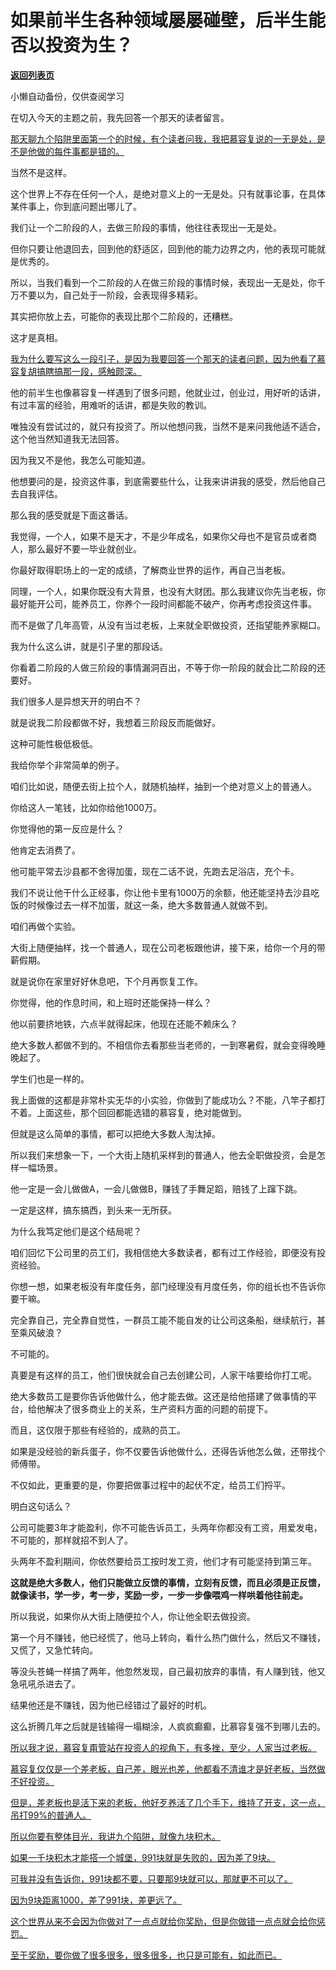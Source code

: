 # 如果前半生各种领域屡屡碰壁，后半生能否以投资为生？

[**返回列表页**](/gzh/记忆承载)

小懒自动备份，仅供查阅学习

在切入今天的主题之前，我先回答一个那天的读者留言。

[那天聊九个陷阱里面第一个的时候，有个读者问我，我把慕容复说的一无是处，是不是他做的每件事都是错的。  
](http://mp.weixin.qq.com/s?__biz=Mzg4MTg2MzU3Mg==&mid=2247484421&idx=1&sn=d40fcf24bb6af0fc107d2721d14a1438&chksm=cf5e3afef829b3e8e834020f556e6da9f726d62b3af7fd7c876be560d870b6a32eceff01fd27&scene=21#wechat_redirect)

当然不是这样。  

这个世界上不存在任何一个人，是绝对意义上的一无是处。只有就事论事，在具体某件事上，你到底问题出哪儿了。

我们让一个二阶段的人，去做三阶段的事情，他往往表现出一无是处。  

但你只要让他退回去，回到他的舒适区，回到他的能力边界之内，他的表现可能就是优秀的。  

所以，当我们看到一个二阶段的人在做三阶段的事情时候，表现出一无是处，你千万不要以为，自己处于一阶段，会表现得多精彩。  

其实把你放上去，可能你的表现比那个二阶段的，还糟糕。

这才是真相。  

[我为什么要写这么一段引子，是因为我要回答一个那天的读者问题，因为他看了慕容复胡搞瞎搞那一段，感触颇深。  
](http://mp.weixin.qq.com/s?__biz=Mzg4MTg2MzU3Mg==&mid=2247484421&idx=1&sn=d40fcf24bb6af0fc107d2721d14a1438&chksm=cf5e3afef829b3e8e834020f556e6da9f726d62b3af7fd7c876be560d870b6a32eceff01fd27&scene=21#wechat_redirect)

他的前半生也像慕容复一样遇到了很多问题，他就业过，创业过，用好听的话讲，有过丰富的经验，用难听的话讲，都是失败的教训。

唯独没有尝试过的，就只有投资了。所以他想问我，当然不是来问我他适不适合，这个他当然知道我无法回答。

因为我又不是他，我怎么可能知道。

他想要问的是，投资这件事，到底需要些什么，让我来讲讲我的感受，然后他自己去自我评估。

那么我的感受就是下面这番话。

我觉得，一个人，如果不是天才，不是少年成名，如果你父母也不是官员或者商人，那么最好不要一毕业就创业。

你最好取得职场上的一定的成绩，了解商业世界的运作，再自己当老板。  

同理，一个人，如果你既没有大背景，也没有大财团。那么我建议你先当老板，你最好能开公司，能养员工，你养个一段时间都能不破产，你再考虑投资这件事。

而不是做了几年高管，从没有当过老板，上来就全职做投资，还指望能养家糊口。

我为什么这么讲，就是引子里的那段话。  

你看着二阶段的人做三阶段的事情漏洞百出，不等于你一阶段的就会比二阶段的还要好。

我们很多人是异想天开的明白不？  

就是说我二阶段都做不好，我想着三阶段反而能做好。

这种可能性极低极低。  

我给你举个非常简单的例子。  

咱们比如说，随便去街上拉个人，就随机抽样，抽到一个绝对意义上的普通人。  

你给这人一笔钱，比如你给他1000万。  

你觉得他的第一反应是什么？  

他肯定去消费了。

他可能平常去沙县都不舍得加蛋，现在二话不说，先跑去足浴店，充个卡。  

我们不说让他干什么正经事，你让他卡里有1000万的余额，他还能坚持去沙县吃饭的时候像过去一样不加蛋，就这一条，绝大多数普通人就做不到。  

咱们再做个实验。  

大街上随便抽样，找一个普通人，现在公司老板跟他讲，接下来，给你一个月的带薪假期。  

就是说你在家里好好休息吧，下个月再恢复工作。  

你觉得，他的作息时间，和上班时还能保持一样么？

他以前要挤地铁，六点半就得起床，他现在还能不赖床么？  

绝大多数人都做不到的。不相信你去看那些当老师的，一到寒暑假，就会变得晚睡晚起了。  

学生们也是一样的。  

我上面做的这都是非常朴实无华的小实验，你做到了能成功么？不能，八竿子都打不着。上面这些，那个回回都能选错的慕容复，绝对能做到。  

但就是这么简单的事情，都可以把绝大多数人淘汰掉。  

所以我们来想象一下，一个大街上随机采样到的普通人，他去全职做投资，会是怎样一幅场景。

他一定是一会儿做做A，一会儿做做B，赚钱了手舞足蹈，赔钱了上蹿下跳。

一定是这样，搞东搞西，到头来一无所获。

为什么我笃定他们是这个结局呢？  

咱们回忆下公司里的员工们，我相信绝大多数读者，都有过工作经验，即便没有投资经验。

你想一想，如果老板没有年度任务，部门经理没有月度任务，你的组长也不告诉你要干嘛。

完全靠自己，完全靠自觉性，一群员工能不能自发的让公司这条船，继续航行，甚至乘风破浪？

不可能的。  

真要是有这样的员工，他们很快就会自己去创建公司，人家干啥要给你打工呢。  

绝大多数员工是要你告诉他做什么，他才能去做。这还是给他搭建了做事情的平台，给他解决了很多商业上的关系，生产资料方面的问题的前提下。  

而且，这仅限于那些有经验的，成熟的员工。

如果是没经验的新兵蛋子，你不仅要告诉他做什么，还得告诉他怎么做，还带找个师傅带。  

不仅如此，更重要的是，你要把做事过程中的起伏不定，给员工们捋平。  

明白这句话么？  

公司可能要3年才能盈利，你不可能告诉员工，头两年你都没有工资，用爱发电，不可能的，那样就招不到人了。  

头两年不盈利期间，你依然要给员工按时发工资，他们才有可能坚持到第三年。

 **这就是绝大多数人，他们只能做立反馈的事情，立刻有反馈，而且必须是正反馈，就像读书，学一步，考一步，奖励一步，一步一步像喂鸡一样哄着他往前走。**

所以我说，如果你从大街上随便拉个人，你让他全职去做投资。  

第一个月不赚钱，他已经慌了，他马上转向，看什么热门做什么，然后又不赚钱，又慌了，又急忙转向。

等没头苍蝇一样搞了两年，他忽然发现，自己最初放弃的事情，有人赚到钱，他又急吼吼杀进去了。

结果他还是不赚钱，因为他已经错过了最好的时机。  

这么折腾几年之后就是钱输得一塌糊涂，人疯疯癫癫，比慕容复强不到哪儿去的。  

[所以我才说，慕容复甭管站在投资人的视角下，有多挫，至少，人家当过老板。  
](http://mp.weixin.qq.com/s?__biz=Mzg4MTg2MzU3Mg==&mid=2247484421&idx=1&sn=d40fcf24bb6af0fc107d2721d14a1438&chksm=cf5e3afef829b3e8e834020f556e6da9f726d62b3af7fd7c876be560d870b6a32eceff01fd27&scene=21#wechat_redirect)

[慕容复仅仅是一个差老板，自己差，眼光也差，他都看不清谁才是好老板，当然做不好投资。  
](http://mp.weixin.qq.com/s?__biz=Mzg4MTg2MzU3Mg==&mid=2247484421&idx=1&sn=d40fcf24bb6af0fc107d2721d14a1438&chksm=cf5e3afef829b3e8e834020f556e6da9f726d62b3af7fd7c876be560d870b6a32eceff01fd27&scene=21#wechat_redirect)

[但是，差老板也是活下来的老板，他好歹养活了几个手下，维持了开支，这一点，吊打99%的普通人。](http://mp.weixin.qq.com/s?__biz=Mzg4MTg2MzU3Mg==&mid=2247484421&idx=1&sn=d40fcf24bb6af0fc107d2721d14a1438&chksm=cf5e3afef829b3e8e834020f556e6da9f726d62b3af7fd7c876be560d870b6a32eceff01fd27&scene=21#wechat_redirect)

[所以你要有整体目光，我讲九个陷阱，就像九块积木。  
](http://mp.weixin.qq.com/s?__biz=Mzg4MTg2MzU3Mg==&mid=2247484421&idx=1&sn=d40fcf24bb6af0fc107d2721d14a1438&chksm=cf5e3afef829b3e8e834020f556e6da9f726d62b3af7fd7c876be560d870b6a32eceff01fd27&scene=21#wechat_redirect)

[如果一千块积木才能搭一个城堡，991块就是失败的，因为差了9块。  
](http://mp.weixin.qq.com/s?__biz=Mzg4MTg2MzU3Mg==&mid=2247484421&idx=1&sn=d40fcf24bb6af0fc107d2721d14a1438&chksm=cf5e3afef829b3e8e834020f556e6da9f726d62b3af7fd7c876be560d870b6a32eceff01fd27&scene=21#wechat_redirect)

[可我并没有告诉你，991块都不要，只要那9块就可以，那就更不可以了。  
](http://mp.weixin.qq.com/s?__biz=Mzg4MTg2MzU3Mg==&mid=2247484421&idx=1&sn=d40fcf24bb6af0fc107d2721d14a1438&chksm=cf5e3afef829b3e8e834020f556e6da9f726d62b3af7fd7c876be560d870b6a32eceff01fd27&scene=21#wechat_redirect)

[因为9块距离1000，差了991块，差更远了。](http://mp.weixin.qq.com/s?__biz=Mzg4MTg2MzU3Mg==&mid=2247484421&idx=1&sn=d40fcf24bb6af0fc107d2721d14a1438&chksm=cf5e3afef829b3e8e834020f556e6da9f726d62b3af7fd7c876be560d870b6a32eceff01fd27&scene=21#wechat_redirect)

[这个世界从来不会因为你做对了一点点就给你奖励，但是你做错一点点就会给你惩罚。](http://mp.weixin.qq.com/s?__biz=Mzg4MTg2MzU3Mg==&mid=2247484421&idx=1&sn=d40fcf24bb6af0fc107d2721d14a1438&chksm=cf5e3afef829b3e8e834020f556e6da9f726d62b3af7fd7c876be560d870b6a32eceff01fd27&scene=21#wechat_redirect)

[至于奖励，要你做了很多很多，很多很多，也只是可能有，如此而已。](http://mp.weixin.qq.com/s?__biz=Mzg4MTg2MzU3Mg==&mid=2247484421&idx=1&sn=d40fcf24bb6af0fc107d2721d14a1438&chksm=cf5e3afef829b3e8e834020f556e6da9f726d62b3af7fd7c876be560d870b6a32eceff01fd27&scene=21#wechat_redirect)

